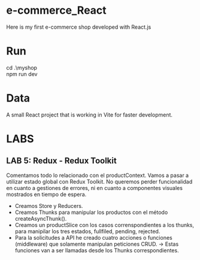 # e-commerce_React
 Here is my first e-commerce shop developed with React.js

# Run
cd .\myshop\
npm run dev

# Data
A small React project that is working in Vite for faster development.

# LABS
 ## LAB 5: Redux - Redux Toolkit
 Comentamos todo lo relacionado con el productContext. Vamos a pasar a utilizar estado global con Redux Toolkit.
 No queremos perder funcionalidad en cuanto a gestiones de errores, ni en cuanto a componentes visuales mostrados en tiempo de espera.
 - Creamos Store y Reducers.
 - Creamos Thunks para manipular los productos con el método createAsyncThunk().
 - Creamos un productSlice con los casos correnspondientes a los thunks, para manipilar los tres estados, fullfiled, pending, rejected.
 - Para la solicitudes a API he creado cuatro acciones o funciones (middleware) que solamente manipulan peticiones CRUD. -> Estas funciones van a ser llamadas desde los Thunks correspondientes.
